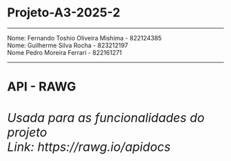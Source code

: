 # Projeto-A3-2025-2
<hr>
Nome: Fernando Toshio Oliveira Mishima - 822124385 <br>
Nome: Guilherme Silva Rocha - 823212197 <br>
Nome Pedro Moreira Ferrari - 822161271
<hr>
<h1><Strong>API - RAWG
<h6>Usada para as funcionalidades do projeto <br>
Link: https://rawg.io/apidocs
